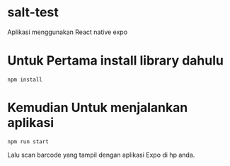 # salt-test
 Aplikasi menggunakan React native expo
 
# Untuk Pertama install library dahulu
```
npm install
```
# Kemudian Untuk menjalankan aplikasi
```
npm run start
```
Lalu scan barcode yang tampil dengan aplikasi Expo di hp anda.
